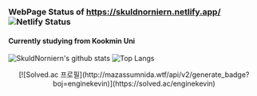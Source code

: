 ### WebPage Status of https://skuldnorniern.netlify.app/ ![Netlify Status](https://api.netlify.com/api/v1/badges/35d36650-af62-4831-8a29-92ae12631df2/deploy-status)

#### Currently studying from Kookmin Uni

![SkuldNorniern's github stats](https://github-readme-stats.vercel.app/api?username=SkuldNorniern&count_private=true&show_icons=true) ![Top Langs](https://github-readme-stats.vercel.app/api/top-langs/?username=SkuldNorniern&langs_count=10&layout=compact) 


<p align="center" align="right">
[![Solved.ac
프로필](http://mazassumnida.wtf/api/v2/generate_badge?boj=enginekevin)](https://solved.ac/enginekevin)
</p>

